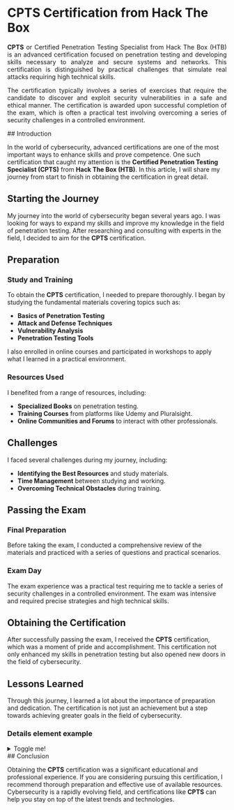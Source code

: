 
# CPTS Certification from Hack The Box

<div style="text-align: justify;">
<strong>CPTS</strong> or Certified Penetration Testing Specialist from Hack The Box (HTB) is an advanced certification focused on penetration testing and developing skills necessary to analyze and secure systems and networks. This certification is distinguished by practical challenges that simulate real attacks requiring high technical skills.


The certification typically involves a series of exercises that require the candidate to discover and exploit security vulnerabilities in a safe and ethical manner. The certification is awarded upon successful completion of the exam, which is often a practical test involving overcoming a series of security challenges in a controlled environment.
</div>
## Introduction

In the world of cybersecurity, advanced certifications are one of the most important ways to enhance skills and prove competence. One such certification that caught my attention is the **Certified Penetration Testing Specialist (CPTS)** from **Hack The Box (HTB)**. In this article, I will share my journey from start to finish in obtaining the certification in great detail.

## Starting the Journey

My journey into the world of cybersecurity began several years ago. I was looking for ways to expand my skills and improve my knowledge in the field of penetration testing. After researching and consulting with experts in the field, I decided to aim for the **CPTS** certification.

## Preparation

### Study and Training

To obtain the **CPTS** certification, I needed to prepare thoroughly. I began by studying the fundamental materials covering topics such as:

- **Basics of Penetration Testing**
- **Attack and Defense Techniques**
- **Vulnerability Analysis**
- **Penetration Testing Tools**

I also enrolled in online courses and participated in workshops to apply what I learned in a practical environment.

### Resources Used

I benefited from a range of resources, including:

- **Specialized Books** on penetration testing.
- **Training Courses** from platforms like Udemy and Pluralsight.
- **Online Communities and Forums** to interact with other professionals.

## Challenges

I faced several challenges during my journey, including:

- **Identifying the Best Resources** and study materials.
- **Time Management** between studying and working.
- **Overcoming Technical Obstacles** during training.

## Passing the Exam

### Final Preparation

Before taking the exam, I conducted a comprehensive review of the materials and practiced with a series of questions and practical scenarios.

### Exam Day

The exam experience was a practical test requiring me to tackle a series of security challenges in a controlled environment. The exam was intensive and required precise strategies and high technical skills.

## Obtaining the Certification

After successfully passing the exam, I received the **CPTS** certification, which was a moment of pride and accomplishment. This certification not only enhanced my skills in penetration testing but also opened new doors in the field of cybersecurity.

## Lessons Learned

Through this journey, I learned a lot about the importance of preparation and dedication. The certification is not just an achievement but a step towards achieving greater goals in the field of cybersecurity.


### Details element example

<details>
  <summary>Toggle me!</summary>

  This is the detailed content

  ```js
  console.log("Markdown features including the code block are available");
  ```

  You can use Markdown here including **bold** and _italic_ text, and [inline link](https://docusaurus.io)
  <details>
    <summary>Nested toggle! Some surprise inside...</summary>

    😲😲😲😲😲
  </details>
</details>
## Conclusion

Obtaining the **CPTS** certification was a significant educational and professional experience. If you are considering pursuing this certification, I recommend thorough preparation and effective use of available resources. Cybersecurity is a rapidly evolving field, and certifications like **CPTS** can help you stay on top of the latest trends and technologies.
